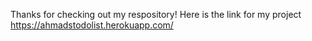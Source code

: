 Thanks for checking out my respository! Here is the link for my project https://ahmadstodolist.herokuapp.com/
